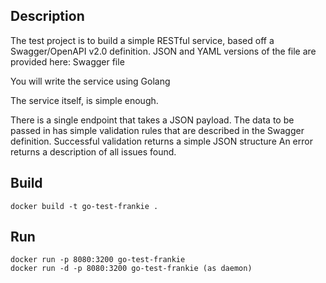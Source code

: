 ## Description

The test project is to build a simple RESTful service, based off a Swagger/OpenAPI v2.0 definition. JSON and YAML versions of the file are provided here: Swagger file

You will write the service using Golang

The service itself, is simple enough.

There is a single endpoint that takes a JSON payload.
The data to be passed in has simple validation rules that are described in the Swagger definition.
Successful validation returns a simple JSON structure
An error returns a description of all issues found.

## Build

````
docker build -t go-test-frankie .
````

## Run

````
docker run -p 8080:3200 go-test-frankie
docker run -d -p 8080:3200 go-test-frankie (as daemon)
